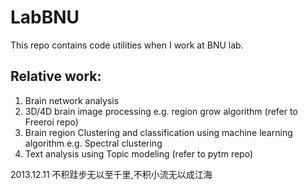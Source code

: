 LabBNU
======

This repo contains code utilities when I work at BNU lab.

Relative work:
--------------
1. Brain network analysis
2. 3D/4D brain image processing e.g. region grow algorithm (refer to Freeroi repo)
3. Brain region Clustering and classification using machine learning algorithm e.g. Spectral clustering
4. Text analysis using Topic modeling  (refer to  pytm repo)





2013.12.11
不积跬步无以至千里,不积小流无以成江海
